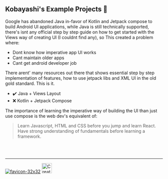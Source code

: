## Kobayashi's Example Projects 🗿

Google has abandoned Java in-favor of Kotlin and Jetpack compose to build Android UI applications, while Java is still technically supported,
there's isnt any official step by step guide on how to get started with the Views way of creating UI (I couldnt find any), so 
This created a problem where: 
- Dont know how imperative app UI works
- Cant maintain older apps
- Cant get android developer job

There arent' many resources out there that shows essential step by step implementation of features, how to use jetpack libs and XML UI in the old gold standard.
This is it.
- ✔️ Java + Views Layout
- ❌ Kotlin + Jetpack Compose

The importance of learning the imperative way of building the UI than just use compose is the web dev's equivalent of:
> Learn Javascript, HTML and CSS before you jump and learn React. Have strong understanding of fundamentals before learning a framework.

<br><br>

---
<a rel= "license" href='https://github.com/Zenovak'><img src='https://i.postimg.cc/C1NkFLNr/m-32x32.png' style="border-width:0;" alt='favicon-32x32'/></a> <a rel="license" href="https://github.com/zenovak/AndroidJava/blob/main/LICENSE"><img alt="Creative Commons License" style="border-width:0; height:32px;" src="https://img.shields.io/badge/license-MIT-green" /></a>

